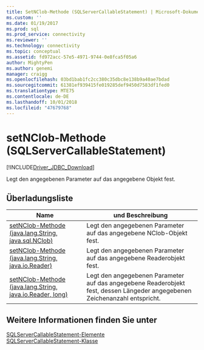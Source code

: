 ```yaml
---
title: SetNClob-Methode (SQLServerCallableStatement) | Microsoft-Dokumentation
ms.custom: ''
ms.date: 01/19/2017
ms.prod: sql
ms.prod_service: connectivity
ms.reviewer: ''
ms.technology: connectivity
ms.topic: conceptual
ms.assetid: fd972acc-57e5-4971-9744-0e8fca5f05a6
author: MightyPen
ms.author: genemi
manager: craigg
ms.openlocfilehash: 03bd1bab1fc2cc380c35dbc8e138b9a40ae7bdad
ms.sourcegitcommit: 61381ef939415fe019285def9450d7583df1fed0
ms.translationtype: MTE75
ms.contentlocale: de-DE
ms.lasthandoff: 10/01/2018
ms.locfileid: "47679768"
---
```

# <a name="setnclob-method-sqlservercallablestatement"></a>setNClob-Methode (SQLServerCallableStatement)
[!INCLUDE[Driver_JDBC_Download](../../../includes/driver_jdbc_download.md)]

  Legt den angegebenen Parameter auf das angegebene Objekt fest.  
  
## <a name="overload-list"></a>Überladungsliste  
  
|Name|und Beschreibung|  
|----------|-----------------|  
|[setNClob-Methode &#40;java.lang.String, java.sql.NClob&#41;](../../../connect/jdbc/reference/setnclob-method-java-lang-string-java-sql-nclob.md)|Legt den angegebenen Parameter auf das angegebene NClob-Objekt fest.|  
|[setNClob-Methode &#40;java.lang.String, java.io.Reader&#41;](../../../connect/jdbc/reference/setnclob-method-java-lang-string-java-io-reader.md)|Legt den angegebenen Parameter auf das angegebene Readerobjekt fest.|  
|[setNClob-Methode &#40;java.lang.String, java.io.Reader, long&#41;](../../../connect/jdbc/reference/setnclob-method-java-lang-string-java-io-reader-long.md)|Legt den angegebenen Parameter auf das angegebene Readerobjekt fest, dessen Längeder angegebenen Zeichenanzahl entspricht.|  
  
## <a name="see-also"></a>Weitere Informationen finden Sie unter  
 [SQLServerCallableStatement-Elemente](../../../connect/jdbc/reference/sqlservercallablestatement-members.md)   
 [SQLServerCallableStatement-Klasse](../../../connect/jdbc/reference/sqlservercallablestatement-class.md)  
  
  
